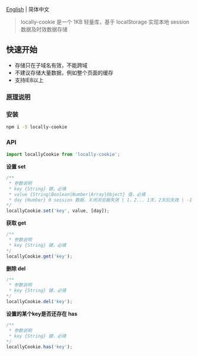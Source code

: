 
[English](./README.md) | 简体中文

> locally-cookie 是一个 1KB 轻量库，基于 localStorage 实现本地 session 数据及时效数据存储

## 快速开始

- 存储只在子域名有效，不能跨域
- 不建议存储大量数据，例如整个页面的缓存
- 支持IE8以上

### [原理说明](https://juejin.im/post/5ccecd8af265da035e213831)

### 安装

```bash
npm i -S locally-cookie
```

### API

```js
import locallyCookie from 'locally-cookie';
```

**设置 set**

```js
/**
 * 参数说明
 * key {String} 键，必填
 * value {String|Boolean|Number|Array|Object} 值，必填
 * day {Number} 0 session 数据，关闭浏览器失效 | 1，2... 1天，2天后失效 | -1 理论永久有效，选填 默认为 0
*/
locallyCookie.set('key', value, [day]);
```

**获取 get**

```js
/**
 * 参数说明
 * key {String} 键，必填
*/
locallyCookie.get('key');
```

**删除 del**

```js
/**
 * 参数说明
 * key {String} 键，必填
*/
locallyCookie.del('key');
```

**设置的某个key是否还存在 has**

```js
/**
 * 参数说明
 * key {String} 键，必填
*/
locallyCookie.has('key');
```
